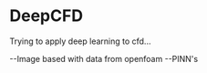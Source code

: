 # DeepCFD

Trying to apply deep learning to cfd...

--Image based with data from openfoam
--PINN's 
